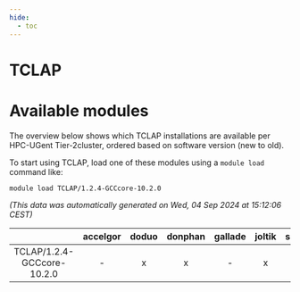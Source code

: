 ```yaml
---
hide:
  - toc
---
```


TCLAP
=====

# Available modules


The overview below shows which TCLAP installations are available per HPC-UGent Tier-2cluster, ordered based on software version (new to old).

To start using TCLAP, load one of these modules using a `module load` command like:

```shell
module load TCLAP/1.2.4-GCCcore-10.2.0
```

*(This data was automatically generated on Wed, 04 Sep 2024 at 15:12:06 CEST)*  

| |accelgor|doduo|donphan|gallade|joltik|shinx|skitty|
| :---: | :---: | :---: | :---: | :---: | :---: | :---: | :---: |
|TCLAP/1.2.4-GCCcore-10.2.0|-|x|x|-|x|-|x|
